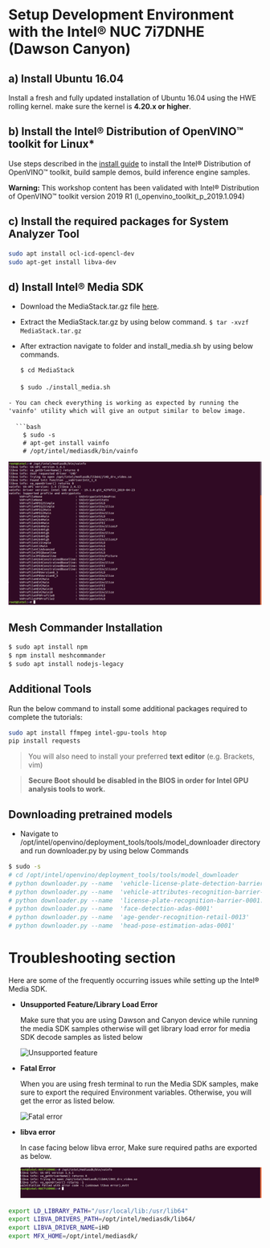 # Setup Development Environment with the Intel® NUC 7i7DNHE (Dawson Canyon)

## a) Install Ubuntu 16.04
Install a fresh and fully updated installation of Ubuntu 16.04 using the HWE rolling kernel. make sure the kernel is **4.20.x or higher**.

## b) Install the Intel® Distribution of OpenVINO™ toolkit for Linux*
Use steps described in the [install guide](https://software.intel.com/en-us/articles/OpenVINO-Install-Linux) to install the Intel® Distribution of OpenVINO™ toolkit, build sample demos, build inference engine samples.

**Warning:** This workshop content has been validated with Intel® Distribution of OpenVINO™ toolkit version 2019 R1 (l_openvino_toolkit_p_2019.1.094)

## c) Install the required packages for System Analyzer Tool
``` bash
sudo apt install ocl-icd-opencl-dev
sudo apt-get install libva-dev
```

## d) Install Intel® Media SDK
- Download the MediaStack.tar.gz file [here](https://github.com/Intel-Media-SDK/MediaSDK/releases/tag/intel-mediasdk-19.1.0).
- Extract the MediaStack.tar.gz by using below command.
    `$ tar -xvzf MediaStack.tar.gz`
- After extraction navigate to folder and install_media.sh by using below commands.

   ```bash
   $ cd MediaStack

   $ sudo ./install_media.sh
```
- You can check everything is working as expected by running the 'vainfo' utility which will give an output similar to below image.

  ```bash
    $ sudo -s
    # apt-get install vainfo
    # /opt/intel/mediasdk/bin/vainfo
  ```
  ![](./Video_Performance/images/vainfo.png)
## Mesh Commander Installation

```bash
$ sudo apt install npm
$ npm install meshcommander
$ sudo apt install nodejs-legacy
```

## Additional Tools
Run the below command to install some additional packages required to complete the tutorials:
``` bash
sudo apt install ffmpeg intel-gpu-tools htop
pip install requests
```
> You will also need to install your preferred **text editor** (e.g. Brackets, vim)

> **Secure Boot should be disabled in the BIOS in order for Intel GPU analysis tools to work.**

## Downloading pretrained models
- Navigate to /opt/intel/openvino/deployment_tools/tools/model_downloader directory and run downloader.py by using below Commands

```bash
$ sudo -s
# cd /opt/intel/openvino/deployment_tools/tools/model_downloader
# python downloader.py --name  'vehicle-license-plate-detection-barrier-0106'
# python downloader.py --name  'vehicle-attributes-recognition-barrier-0039'
# python downloader.py --name  'license-plate-recognition-barrier-0001.xml'
# python downloader.py --name  'face-detection-adas-0001'
# python downloader.py --name  'age-gender-recognition-retail-0013'
# python downloader.py --name  'head-pose-estimation-adas-0001'

```
#	Troubleshooting section
Here are some of the frequently occurring issues while setting up the Intel® Media SDK.
- **Unsupported Feature/Library Load Error**

  Make sure that you are using Dawson and Canyon device while running the media SDK samples otherwise will get library load error for media SDK decode samples as listed below

  ![Unsupported feature](./Video_Performance/images/unsupported_feature_library.png)

- **Fatal Error**

  When you are using fresh terminal to run the Media SDK samples, make sure to export the required Environment variables. Otherwise, you will get the error as listed below.

  ![Fatal error](./Video_Performance/images/fatal_error.png)

- **libva error**

  In case facing below libva error, Make sure required paths are exported as below.

  ![libva error](./Video_Performance/images/libva-error.png)

```bash
export LD_LIBRARY_PATH="/usr/local/lib:/usr/lib64"
export LIBVA_DRIVERS_PATH=/opt/intel/mediasdk/lib64/
export LIBVA_DRIVER_NAME=iHD
export MFX_HOME=/opt/intel/mediasdk/
```
